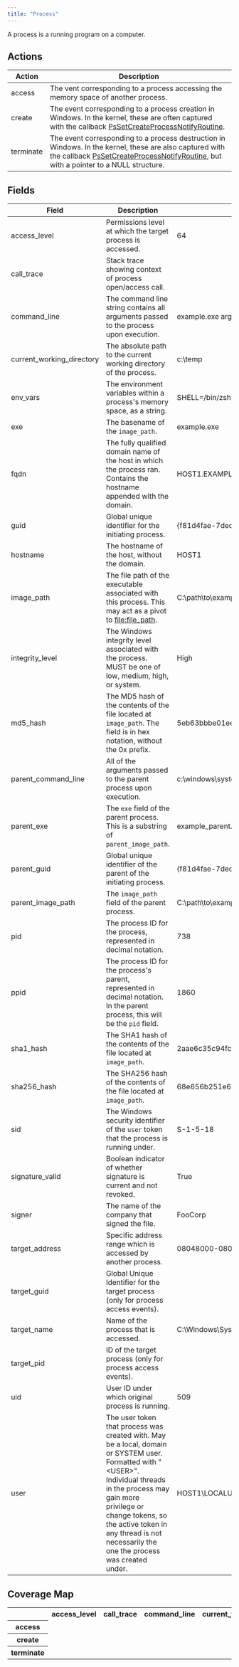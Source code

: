 ```yaml
---
title: "Process"
---
```

A process is a running program on a computer.

## Actions
|Action|Description|
|---|---|
|access|The vent corresponding to a process accessing the memory space of another process.|
|create|The event corresponding to a process creation in Windows. In the kernel, these are often captured with the callback [PsSetCreateProcessNotifyRoutine](https://msdn.microsoft.com/en-us/library/windows/hardware/ff559951%28v=vs.85%29.aspx).|
|terminate|The event corresponding to a process destruction in Windows. In the kernel, these are also captured with the callback [PsSetCreateProcessNotifyRoutine](https://msdn.microsoft.com/en-us/library/windows/hardware/ff559951%28v=vs.85%29.aspx), but with a pointer to a NULL structure.|

## Fields
|Field|Description|Example|
|---|---|---|
access_level|Permissions level at which the target process is accessed.|64
call_trace|Stack trace showing context of process open/access call.|
command_line|The command line string contains all arguments passed to the process upon execution.|example.exe arg1 arg2
current_working_directory|The absolute path to the current working directory of the process.|c:\temp
env_vars|The environment variables within a process's memory space, as a string.|SHELL=/bin/zsh
exe|The basename of the `image_path`.|example.exe
fqdn|The fully qualified domain name of the host in which the process ran. Contains the hostname appended with the domain.|HOST1.EXAMPLE_DOMAIN.COM
guid|Global unique identifier for the initiating process.|{f81d4fae-7dec-11d0-a765-00a0c91e6bf6}
hostname|The hostname of the host, without the domain.|HOST1
image_path|The file path of the executable associated with this process. This may act as a pivot to [file:file_path](https://car.mitre.org/wiki/Data_Model/file#file_path).|C:\path\to\example.exe
integrity_level|The Windows integrity level associated with the process. MUST be one of low, medium, high, or system.|High
md5_hash|The MD5 hash of the contents of the file located at `image_path`. The field is in hex notation, without the 0x prefix.|5eb63bbbe01eeed093cb22bb8f5acdc3
parent_command_line|All of the arguments passed to the parent process upon execution.|c:\windows\system32\dism.exe foo.xml
parent_exe|The `exe` field of the parent process. This is a substring of `parent_image_path`.|example_parent.exe
parent_guid|Global unique identifier of the parent of the initiating process.|{f81d4fae-7dec-11d0-a765-00a0c91e6bf6}
parent_image_path|The `image_path` field of the parent process.|C:\path\to\example_parent.exe
pid|The process ID for the process, represented in decimal notation.|738
ppid|The process ID for the process's parent, represented in decimal notation. In the parent process, this will be the `pid` field.|1860
sha1_hash|The SHA1 hash of the contents of the file located at `image_path`.|2aae6c35c94fcfb415dbe95f408b9ce91ee846ed
sha256_hash|The SHA256 hash of the contents of the file located at `image_path`.|68e656b251e67e8358bef8483ab0d51c6619f3e7a1a9f0e75838d41ff368f728
sid|The Windows security identifier of the `user` token that the process is running under.|S-1-5-18
signature_valid|Boolean indicator of whether signature is current and not revoked.|True
signer|The name of the company that signed the file.|FooCorp
target_address|Specific address range which is accessed by another process.|08048000-0804c000
target_guid|Global Unique Identifier for the target process (only for process access events).|
target_name|Name of the process that is accessed.|C:\Windows\System32\winlogon.exe
target_pid|ID of the target process (only for process access events).|
uid|User ID under which original process is running.|509
user|The user token that process was created with. May be a local, domain or SYSTEM user. Formatted with "<DOMAIN>\<USER>". Individual threads in the process may gain more privilege or change tokens, so the active token in any thread is not necessarily the one the process was created under.|HOST1\LOCALUSER

## Coverage Map
<table>
  <tr>
    <th />
    <th>access_level</th>
    <th>call_trace</th>
    <th>command_line</th>
    <th>current_working_directory</th>
    <th>env_vars</th>
    <th>exe</th>
    <th>fqdn</th>
    <th>guid</th>
    <th>hostname</th>
    <th>image_path</th>
    <th>integrity_level</th>
    <th>md5_hash</th>
    <th>parent_command_line</th>
    <th>parent_exe</th>
    <th>parent_guid</th>
    <th>parent_image_path</th>
    <th>pid</th>
    <th>ppid</th>
    <th>sha1_hash</th>
    <th>sha256_hash</th>
    <th>sid</th>
    <th>signature_valid</th>
    <th>signer</th>
    <th>target_address</th>
    <th>target_guid</th>
    <th>target_name</th>
    <th>target_pid</th>
    <th>uid</th>
    <th>user</th>
  </tr>
  <tr>
    <th>access</th>
    <td style="white-space: pre-wrap;"></td>
    <td style="white-space: pre-wrap;"></td>
    <td style="white-space: pre-wrap;"></td>
    <td style="white-space: pre-wrap;"></td>
    <td style="white-space: pre-wrap;"></td>
    <td style="white-space: pre-wrap;"></td>
    <td style="white-space: pre-wrap;"></td>
    <td style="white-space: pre-wrap;"></td>
    <td style="white-space: pre-wrap;"></td>
    <td style="white-space: pre-wrap;"></td>
    <td style="white-space: pre-wrap;"></td>
    <td style="white-space: pre-wrap;"></td>
    <td style="white-space: pre-wrap;"></td>
    <td style="white-space: pre-wrap;"></td>
    <td style="white-space: pre-wrap;"></td>
    <td style="white-space: pre-wrap;"></td>
    <td style="white-space: pre-wrap;"></td>
    <td style="white-space: pre-wrap;"></td>
    <td style="white-space: pre-wrap;"></td>
    <td style="white-space: pre-wrap;"></td>
    <td style="white-space: pre-wrap;"></td>
    <td style="white-space: pre-wrap;"></td>
    <td style="white-space: pre-wrap;"></td>
    <td style="white-space: pre-wrap;"></td>
    <td style="white-space: pre-wrap;"></td>
    <td style="white-space: pre-wrap;"></td>
    <td style="white-space: pre-wrap;"></td>
    <td style="white-space: pre-wrap;"></td>
    <td style="white-space: pre-wrap;"></td>
  </tr>
  <tr>
    <th>create</th>
    <td style="white-space: pre-wrap;"></td>
    <td style="white-space: pre-wrap;"></td>
    <td style="white-space: pre-wrap;"></td>
    <td style="white-space: pre-wrap;"></td>
    <td style="white-space: pre-wrap;"></td>
    <td style="white-space: pre-wrap;"></td>
    <td style="white-space: pre-wrap;"></td>
    <td style="white-space: pre-wrap;"></td>
    <td style="white-space: pre-wrap;"></td>
    <td style="white-space: pre-wrap;"></td>
    <td style="white-space: pre-wrap;"></td>
    <td style="white-space: pre-wrap;"></td>
    <td style="white-space: pre-wrap;"></td>
    <td style="white-space: pre-wrap;"></td>
    <td style="white-space: pre-wrap;"></td>
    <td style="white-space: pre-wrap;"></td>
    <td style="white-space: pre-wrap;"></td>
    <td style="white-space: pre-wrap;"></td>
    <td style="white-space: pre-wrap;"></td>
    <td style="white-space: pre-wrap;"></td>
    <td style="white-space: pre-wrap;"></td>
    <td style="white-space: pre-wrap;"></td>
    <td style="white-space: pre-wrap;"></td>
    <td style="white-space: pre-wrap;"></td>
    <td style="white-space: pre-wrap;"></td>
    <td style="white-space: pre-wrap;"></td>
    <td style="white-space: pre-wrap;"></td>
    <td style="white-space: pre-wrap;"></td>
    <td style="white-space: pre-wrap;"></td>
  </tr>
  <tr>
    <th>terminate</th>
    <td style="white-space: pre-wrap;"></td>
    <td style="white-space: pre-wrap;"></td>
    <td style="white-space: pre-wrap;"></td>
    <td style="white-space: pre-wrap;"></td>
    <td style="white-space: pre-wrap;"></td>
    <td style="white-space: pre-wrap;"></td>
    <td style="white-space: pre-wrap;"></td>
    <td style="white-space: pre-wrap;"></td>
    <td style="white-space: pre-wrap;"></td>
    <td style="white-space: pre-wrap;"></td>
    <td style="white-space: pre-wrap;"></td>
    <td style="white-space: pre-wrap;"></td>
    <td style="white-space: pre-wrap;"></td>
    <td style="white-space: pre-wrap;"></td>
    <td style="white-space: pre-wrap;"></td>
    <td style="white-space: pre-wrap;"></td>
    <td style="white-space: pre-wrap;"></td>
    <td style="white-space: pre-wrap;"></td>
    <td style="white-space: pre-wrap;"></td>
    <td style="white-space: pre-wrap;"></td>
    <td style="white-space: pre-wrap;"></td>
    <td style="white-space: pre-wrap;"></td>
    <td style="white-space: pre-wrap;"></td>
    <td style="white-space: pre-wrap;"></td>
    <td style="white-space: pre-wrap;"></td>
    <td style="white-space: pre-wrap;"></td>
    <td style="white-space: pre-wrap;"></td>
    <td style="white-space: pre-wrap;"></td>
    <td style="white-space: pre-wrap;"></td>
  </tr>
</table>